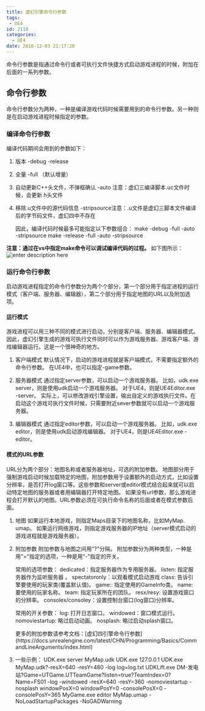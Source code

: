 ```yaml
---
title: 虚幻引擎命令行参数
tags:
 - UE4
id: 2118
categories:
  - UE4
date: 2016-12-03 21:17:20
---
```


命令行参数是指通过命令行或者可执行文件快捷方式启动游戏进程的时候，附加在后面的一系列参数。

## 命令行参数

命令行参数分为两种，一种是编译游戏代码时候需要用到的命令行参数。另一种则是在启动游戏进程时候指定的参数。

### 编译命令行参数

编译代码期间会用到的参数如下：

1.  版本 -debug -release</p>
2.  全量 -full （默认增量）

3.  自动更新C++头文件，不弹框确认 -auto
注意：虚幻三编译脚本.uc文件时候，会更新.h头文件

4.  移除.u文件中的源代码信息 -stripsource注意：.u文件是虚幻三脚本文件编译后的字节码文件，虚幻四中不存在

    因此，编译代码时候最多可能指定以下参数组合：
make -debug -full -auto -stripsource
make -release -full -auto  -stripsource

**注意：通过在vs中指定make命令可以调试编译代码的过程。**
如下图所示：
![enter description here](https://c2.staticflickr.com/6/5486/31353510066_d0fd3565ee_o.png)

### 运行命令行参数

启动游戏进程指定的命令行参数分为两个个部分，第一个部分用于指定进程的运行模式（客户端、服务器、编辑器），第二个部分用于指定地图的URL以及附加选项。

#### 运行模式

游戏进程可以用三种不同的模式进行启动，分别是客户端、服务器、编辑器模式。因此，虚幻引擎生成的游戏可执行文件同时可以作为游戏服务器、游戏客户端、游戏编辑器运行。这是一个很神奇的地方。

1.  客户端模式
默认情况下，启动的游戏进程就是客户端模式，不需要指定额外的命令行参数。
在UE4中，也可以指定-game参数。

2.  服务器模式
通过指定server参数，可以启动一个游戏服务器。
比如，udk.exe server，则是使用udk启动一个游戏服务器。
对于UE4，则是UE4Editor.exe -server。
实际上，可以修改游戏引擎设置，输出自定义的游戏执行文件。在启动这个游戏可执行文件时候，只需要附近sever参数就可以启动一个游戏服务器。

3.  编辑器模式
通过指定editor参数，可以启动一个游戏服务器。
比如，udk.exe editor，则是使用udk启动游戏编辑器。
对于UE4，则是UE4Editor.exe -editor。

#### 模式的URL参数

URL分为两个部分：地图名称或者服务器地址，可选的附加参数。
地图部分用于强制游戏启动时候加载特定的地图，附加参数用于设置额外的启动方式，比如设置分辨率，是否打开log窗口等。这些参数和server或editor模式结合起来就可以启动特定地图的服务器或者用编辑器打开特定地图。
如果没有url参数，那么游戏进程会打开默认的地图。URL参数必须在可执行命令名称的后面或者在模式参数后面。

1.  地图
如果运行本地游戏，则指定Maps目录下的地图名称，比如MyMap. umap。
如果运行网络游戏，则指定游戏服务器的IP地址（server模式启动的游戏进程就是游戏服务器）。

2.  附加参数
附加参数与地图之间用"?"分隔。
附加参数分为两种类型，一种是用"="指定的选项，一种是用"-"指定的开关。

    常用的选项参数：
dedicated：指定服务器作为专用服务器。
listen: 指定服务器作为监听服务器 。
spectatoronly：以观看模式启动游戏
class: 告诉引擎要使用的玩家类(覆盖默认值)。
game:: 指定使用的GameInfo类。
name: 要使用的玩家名称。
team: 指定玩家所在的团队。
resx/resy: 设置游戏窗口的分辨率。
consolex/consoley：设置控制台窗口(log窗口)分辨率。

    常用的开关参数：
log: 打开日志窗口。
windowed：窗口模式运行。
nomoviestartup: 略过启动动画。
nosplash: 略过启动splash窗口。

    <p>更多的附加参数请参考文档：[虚幻四引擎命令行参数](https://docs.unrealengine.com/latest/CHN/Programming/Basics/CommandLineArguments/index.html)

3.  一些示例：
UDK.exe server MyMap.udk
UDK.exe 127.0.0.1
UDK.exe MyMap.udk?-resX=640 -resY=480 -log log=log.txt
UDKLift.exe DM-发电站?Game=UTGame.UTTeamGame?listen=true?TeamIndex=0?Name=FS01 -log -windowed -resX=640 -resY=360 -nomoviestartup -nosplash windowPosX=0 windowPosY=0 -consolePosX=0 -consolePosY=365
 MyGame.exe editor MyMap.umap -NoLoadStartupPackages -NoGADWarning